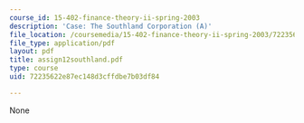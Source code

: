 ```yaml
---
course_id: 15-402-finance-theory-ii-spring-2003
description: 'Case: The Southland Corporation (A)'
file_location: /coursemedia/15-402-finance-theory-ii-spring-2003/72235622e87ec148d3cffdbe7b03df84_assign12southland.pdf
file_type: application/pdf
layout: pdf
title: assign12southland.pdf
type: course
uid: 72235622e87ec148d3cffdbe7b03df84

---
```

None